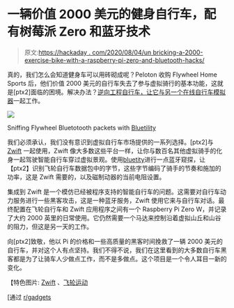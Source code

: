 # 一辆价值 2000 美元的健身自行车，配有树莓派 Zero 和蓝牙技术

> 原文:[https://hackaday . com/2020/08/04/un bricking-a-2000-exercise-bike-with-a-raspberry-pi-zero-and-bluetooth-hacks/](https://hackaday.com/2020/08/04/unbricking-a-2000-exercise-bike-with-a-raspberry-pi-zero-and-bluetooth-hacks/)

真的，我们怎么会知道健身车可以用砖砌成呢？Peloton 收购 Flywheel Home Sports 后，他们价值 2000 美元的自行车失去了参与虚拟骑行的基本功能，这就是[ptx2]面临的困境。解决办法？[逆向工程自行车，让它与另一个在线自行车模拟器](https://ptx2.net/posts/unbricking-a-bike-with-a-raspberry-pi/)一起工作。

![](../Images/d744afcc39886048668620140133dd37.png)

Sniffing Flywheel Bluetotooth packets with [Bluetility](https://github.com/jnross/Bluetility)

我们必须承认，我们没有意识到虚拟自行车市场提供的一系列选择。[ptx2]与 [Zwift](https://zwift.com/) 一起使用，Zwift 像大多数这些平台一样，让你与数百名其他虚拟骑手的化身一起驾驶智能自行车穿过虚拟景观。使用[bluetity](https://github.com/jnross/Bluetility)进行一点蓝牙窥探，让【ptx2】识别飞轮自行车数据包中的字节，这些字节编码了骑手的节奏和施加的功率，这是 Zwift 需要的，以及磁制动器的当前电阻设置。

集成到 Zwift 是一个模仿已经被程序支持的智能自行车的问题。这需要对自行车动力服务进行一些黑客攻击，这是一种蓝牙服务，Zwift 使用它来与自行车对话。最终配置在飞轮自行车和 Zwift 应用程序之间有一个 Raspberry Pi Zero W，并记录了大约 2000 英里的日常使用。它仍然需要一个马达来控制沿着虚拟山丘和山谷的阻力，但这是另一天的工作。

向[ptx2]致敬，他以 Pi 的价格和一些高质量的黑客时间挽救了一辆 2000 美元的自行车，并对这个人有点坚持。我们不得不说，我们在这里看到的大多数自行车黑客都是为了让骑车人少做点工作，而不是多做点。这个项目是一个令人耳目一新的变化。

【特色图片: [Zwift](https://zwift.com/) 、[飞轮运动](https://www.flywheelsports.com/)

[通过 [r/gadgets](https://www.reddit.com/r/gadgets/comments/i2glh7/unbricking_a_2000_bike_with_a_10_raspberry_pi/)
